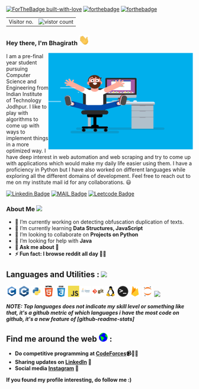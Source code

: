 [![ForTheBadge built-with-love](https://forthebadge.com/images/badges/thats-how-they-get-you.svg)](https://www.youtube.com/watch?v=dQw4w9WgXcQ) 
[![forthebadge](https://forthebadge.com/images/badges/makes-people-smile.svg)](https://preview.redd.it/2ry044pdv2141.jpg?width=960&crop=smart&auto=webp&s=f6578d5af42311f06ae0dd1971680f6dbe2e9eb1) 
[![forthebadge](https://forthebadge.com/images/badges/kinda-sfw.svg)](https://matias.ma/nsfw/)
<table>
  <tr>
    <td>Visitor no.</td>
    <td><img src="https://profile-counter.glitch.me/bhagirath77/count.svg" alt="vistor count" height="50" /></td>
  </tr>
</table>

### Hey there, I'm Bhagirath <img src="https://github.com/bhagirath77/bhagirath77/blob/main/Assests/Hi.gif" width="29px">
<img align="right" height="260" width="390" alt="" src="https://github.com/bhagirath77/bhagirath77/blob/main/Assests/coder.gif" />
I am a pre-final year student pursuing Computer Science and Engineering  from Indian Institute of Technology Jodhpur. I like to play 
with algorithms to come up with ways to implement things in a more optimized way. I have deep interest in web automation and web scraping 
and try to come up with applications which would make my daily life easier using them. I have a proficiency in Python but I have also worked 
on different languages while exploring all the different domains of development. Feel free to reach out to me on my institute mail id for any collaborations. 😃

[![Linkedin Badge](https://img.shields.io/badge/-LinkedinProfile-blue?style=flat-square&logo=Linkedin&logoColor=white&link=https://www.linkedin.com/in/bhagirathsarvaiya/)](https://www.linkedin.com/in/bhagirathsarvaiya/)
[![MAIL Badge](https://img.shields.io/badge/-sarvaiya.1@iitj.ac.in-c14438?style=flat-square&logo=Gmail&logoColor=white&link=mailto:sarvaiya.1@iitj.ac.in)](mailto:sarvaiya.1@iitj.ac.in)
[![Leetcode Badge](https://img.shields.io/badge/-LeetcodeProfile-yellow?style=flat-square&logo=Leetcode&logoColor=black&link=https://www.linkedin.com/in/bhagirathsarvaiya/)](https://leetcode.com/Bhagi_77/)
 
### About Me <img src="https://camo.githubusercontent.com/7bf64c0124cdd39d5abc7bc192debd43dd4aae6c/68747470733a2f2f656d6f6a69732e736c61636b6d6f6a69732e636f6d2f656d6f6a69732f696d616765732f313533313834393433302f343234362f626c6f622d73756e676c61737365732e6769663f31353331383439343330" width="29px">

- 🔭 I’m currently working on detecting obfuscation duplication of texts. 
- 🌱 I’m currently learning <b>Data Structures, JavaScript</b>
- 👯 I’m looking to collaborate on <b>Projects on Python</b>
- 🤔 I’m looking for help with <b>Java<b>
- 💬 Ask me about 🏏
- ⚡ Fun fact: I browse reddit all day 👨‍💻

## Languages and Utilities : <img src="https://camo.githubusercontent.com/40dff491d4e8123af55298ef908faedb66c463e5/68747470733a2f2f6d656469612e67697068792e636f6d2f6d656469612f57556c706c634d704f43456d5447427442572f67697068792e676966" width="39px">
<code><img height="30" src="https://raw.githubusercontent.com/github/explore/f3e22f0dca2be955676bc70d6214b95b13354ee8/topics/c/c.png"></code>
<code><img height="30" src="https://raw.githubusercontent.com/github/explore/80688e429a7d4ef2fca1e82350fe8e3517d3494d/topics/cpp/cpp.png"></code>
<code><img height="30" src="https://raw.githubusercontent.com/github/explore/80688e429a7d4ef2fca1e82350fe8e3517d3494d/topics/python/python.png"></code>
<code><img height="30" src="https://raw.githubusercontent.com/github/explore/80688e429a7d4ef2fca1e82350fe8e3517d3494d/topics/html/html.png"></code>
<code><img height="30" src="https://raw.githubusercontent.com/github/explore/80688e429a7d4ef2fca1e82350fe8e3517d3494d/topics/css/css.png"></code>
<code><img height="30" src="https://raw.githubusercontent.com/github/explore/80688e429a7d4ef2fca1e82350fe8e3517d3494d/topics/javascript/javascript.png"></code>
<code><img height="30" src="https://raw.githubusercontent.com/github/explore/80688e429a7d4ef2fca1e82350fe8e3517d3494d/topics/java/java.png"></code>
<code><img height="30" src="https://raw.githubusercontent.com/github/explore/80688e429a7d4ef2fca1e82350fe8e3517d3494d/topics/git/git.png"></code>
<code><img height="30" src="https://raw.githubusercontent.com/github/explore/80688e429a7d4ef2fca1e82350fe8e3517d3494d/topics/linux/linux.png"></code>
<code><img height="30" src="https://raw.githubusercontent.com/github/explore/80688e429a7d4ef2fca1e82350fe8e3517d3494d/topics/terminal/terminal.png"></code>
<code><img height="30" src="https://raw.githubusercontent.com/github/explore/80688e429a7d4ef2fca1e82350fe8e3517d3494d/topics/firebase/firebase.png"></code>
<code><img height="30" src="https://raw.githubusercontent.com/github/explore/80688e429a7d4ef2fca1e82350fe8e3517d3494d/topics/jupyter-notebook/jupyter-notebook.png"></code>
<code><img height="30" src="https://upload.wikimedia.org/wikipedia/commons/2/2d/Visual_Studio_Code_1.18_icon.svg"></code>


*NOTE: Top languages does not indicate my skill level or something like that, it's a github metric of which languages i have the most code on github, it's a new feature of [github-readme-stats]*

[comment]: <> (![Bhagirath's Github Stats]&#40;https://github-readme-stats.vercel.app/api?username=bhagirath77&show_icons=true&theme=radical&#41;       [![Top Langs]&#40;https://github-readme-stats.vercel.app/api/top-langs/?username=iamshubhamg&theme=radical&#41;]&#40;https://github.com/iamshubhamg/github-readme-stats&#41;)


## Find me around the web <img src="https://github.com/bhagirath77/bhagirath77/blob/master/Assests/Earth.gif" width="24px"> :
- Do competitive programming at <a href="https://codeforces.com/profile/Bhagi__77">CodeForces</a>📹✍🏾
- Sharing updates on <a href="https://www.linkedin.com/in/bhagirathsarvaiya/">LinkedIn</a> 💼
- Social media <a href="https://www.instagram.com/bhagi_77/">Instagram</a> 👀

If you found my profile interesting, do follow me :) 
